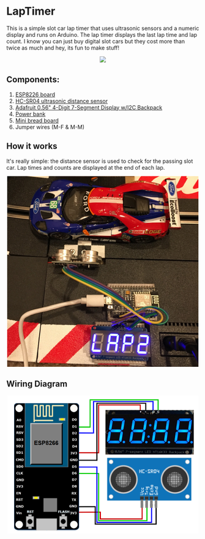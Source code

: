 # LapTimer

This is a simple slot car lap timer that uses ultrasonic sensors and a numeric display and runs on Arduino. The lap timer displays the last lap time and lap count. 
I know you can just buy digital slot cars but they cost more than twice as much and hey, its fun to make stuff!

<div align="center">
  <img style='width: 500px' src="src/media/lap_timer_demo.gif"></img>
</div>

## Components:
1. [ESP8226 board](https://www.amazon.com/gp/product/B010N1SPRK/ref=ppx_yo_dt_b_asin_title_o01_s00?ie=UTF8&psc=1)
1. [HC-SR04 ultrasonic distance sensor](https://www.amazon.com/gp/product/B07SC1YJ21/ref=ppx_yo_dt_b_search_asin_title?ie=UTF8&psc=1)
1. [Adafruit 0.56" 4-Digit 7-Segment Display w/I2C Backpack](https://www.adafruit.com/product/879)
4. [Power bank](https://www.microcenter.com/product/615771/inland-5,200mah-power-bank---black)
1. [Mini bread board](https://www.microcenter.com/product/481840/velleman-170-tie-points-mini-breadboards---4-pack)
6. Jumper wires (M-F & M-M)


## How it works
It's really simple: the distance sensor is used to check for the passing slot car. Lap times and counts are displayed at the end of each lap. 

<div align="center">
  <img style='width: 500px' src="src/media/lap_timer_with_car.jpg"></img>
</div>

## Wiring Diagram

<div align="center">
  <img style='width: 500px' src="src/media/wiring_diagram.png"></img>
</div>
